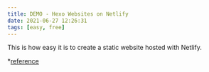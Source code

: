 ```yaml
---
title: DEMO - Hexo Websites on Netlify
date: 2021-06-27 12:26:31
tags: [easy, free]
---
```


This is how easy it is to create a static website hosted with Netlify.

*[reference](https://www.netlify.com/blog/2015/10/26/a-step-by-step-guide-hexo-on-netlify/)
